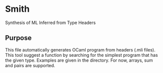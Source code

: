 # Smith
Synthesis of ML Inferred from Type Headers


## Purpose

This file automatically generates OCaml program from headers (.mli files).
This tool suggest a function by searching for the simplest program that has the given type.
Examples are given in the <examples> directory.
For now, arrays, sum and pairs are supported.
 